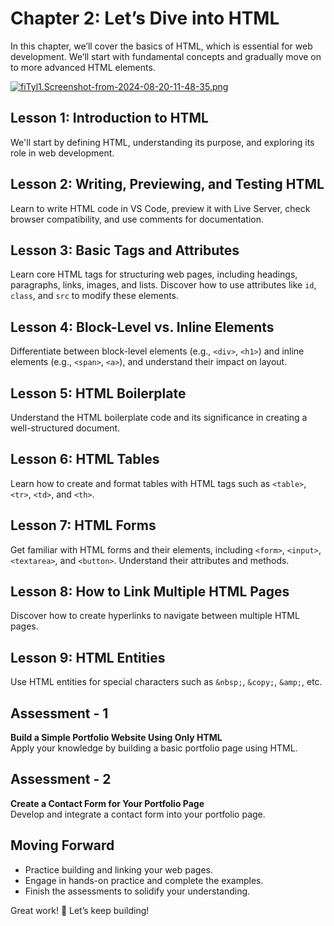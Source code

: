 # **Chapter 2: Let’s Dive into HTML**

In this chapter, we’ll cover the basics of HTML, which is essential for web development. We’ll start with fundamental concepts and gradually move on to more advanced HTML elements.

[![fiTyl1.Screenshot-from-2024-08-20-11-48-35.png](https://i.im.ge/2024/08/20/fiTyl1.Screenshot-from-2024-08-20-11-48-35.png)](https://im.ge/i/Screenshot-from-2024-08-20-11-48-35.fiTyl1)

## **Lesson 1: Introduction to HTML**

We'll start by defining HTML, understanding its purpose, and exploring its role in web development.

## **Lesson 2: Writing, Previewing, and Testing HTML**

Learn to write HTML code in VS Code, preview it with Live Server, check browser compatibility, and use comments for documentation.

## **Lesson 3: Basic Tags and Attributes**

Learn core HTML tags for structuring web pages, including headings, paragraphs, links, images, and lists. Discover how to use attributes like `id`, `class`, and `src` to modify these elements.

## **Lesson 4: Block-Level vs. Inline Elements**

Differentiate between block-level elements (e.g., `<div>`, `<h1>`) and inline elements (e.g., `<span>`, `<a>`), and understand their impact on layout.

## **Lesson 5: HTML Boilerplate**

Understand the HTML boilerplate code and its significance in creating a well-structured document.


## **Lesson 6: HTML Tables**

Learn how to create and format tables with HTML tags such as `<table>`, `<tr>`, `<td>`, and `<th>`.

## **Lesson 7: HTML Forms**

Get familiar with HTML forms and their elements, including `<form>`, `<input>`, `<textarea>`, and `<button>`. Understand their attributes and methods.

## **Lesson 8: How to Link Multiple HTML Pages**

Discover how to create hyperlinks to navigate between multiple HTML pages.

## **Lesson 9: HTML Entities**

Use HTML entities for special characters such as `&nbsp;`, `&copy;`, `&amp;`, etc.

## **Assessment - 1**

**Build a Simple Portfolio Website Using Only HTML**  
Apply your knowledge by building a basic portfolio page using HTML.

## **Assessment - 2**

**Create a Contact Form for Your Portfolio Page**  
Develop and integrate a contact form into your portfolio page.

## **Moving Forward**

- Practice building and linking your web pages.
- Engage in hands-on practice and complete the examples.
- Finish the assessments to solidify your understanding.

Great work! 🚀 Let’s keep building!

<!--stackedit_data:
eyJoaXN0b3J5IjpbLTE4ODk2Mjc1MjMsMTg1ODAxMjUxMSw1Mz
I0MjAyNCwxMzA2OTAyNDI2LC0xMzA0NjE3NzddfQ==
-->